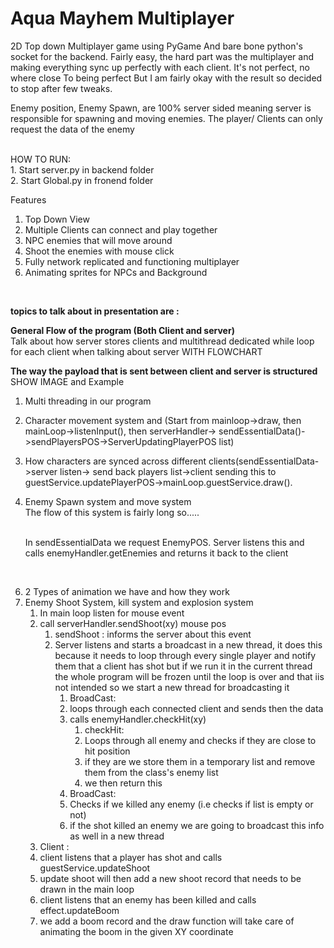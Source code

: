 # Aqua Mayhem Multiplayer

2D Top down Multiplayer game using PyGame And bare bone python's socket for the backend. Fairly easy, the hard part was
the multiplayer and making everything sync up perfectly with each client. It's not perfect, no where close To being
perfect But I am fairly okay with the result so decided to stop after few tweaks.

Enemy position, Enemy Spawn, are 100% server sided meaning server is responsible for spawning and moving enemies. The
player/ Clients can only request the data of the enemy

<br>
HOW TO RUN:
<br>
1. Start server.py in backend folder <br>
2. Start Global.py in fronend folder


<br>


Features

1. Top Down View
2. Multiple Clients can connect and play together
3. NPC enemies that will move around
4. Shoot the enemies with mouse click
5. Fully network replicated and functioning multiplayer
6. Animating sprites for NPCs and Background

<br>

**topics to talk about in presentation are :**

**General Flow of the program (Both Client and server)**
<br>Talk about how server stores clients and multithread dedicated while loop for each client when talking about server
WITH FLOWCHART<br>

**The way the payload that is sent between client and server is structured**
<br>SHOW IMAGE and Example <br>

1. Multi threading in our program
2. Character movement system and (Start from mainloop->draw, then mainLoop->listenInput(), then serverHandler->
   sendEssentialData()->sendPlayersPOS->ServerUpdatingPlayerPOS list)
3. How characters are synced across different clients(sendEssentialData->server listen-> send back players list->client
   sending this to guestService.updatePlayerPOS->mainLoop.guestService.draw().
4. Enemy Spawn system and move system
   <br>
   The flow of this system is fairly long so.....

   <br>
   In sendEssentialData we request EnemyPOS. Server listens this and calls enemyHandler.getEnemies and returns it back to the client




<br>

6. 2 Types of animation we have and how they work
7. Enemy Shoot System, kill system and explosion system
   1. In main loop listen for mouse event
   2. call serverHandler.sendShoot(xy) mouse pos
      1. sendShoot : informs the server about this event
      2. Server listens and starts a broadcast in a new thread, it does this because it needs to loop through every
         single player and notify them that a client has shot but if we run it in the current thread the whole program
         will be frozen until the loop is over and that iis not intended so we start a new thread for broadcasting it
         1. BroadCast:
         2. loops through each connected client and sends then the data
         3. calls enemyHandler.checkHit(xy)
            1. checkHit:
            2. Loops through all enemy and checks if they are close to hit position
            3. if they are we store them in a temporary list and remove them from the class's enemy list
            4. we then return this
         4. BroadCast:
         5. Checks if we killed any enemy (i.e checks if list is empty or not)
         6. if the shot killed an enemy we are going to broadcast this info as well in a new thread
   3. Client :
   4. client listens that a player has shot and calls guestService.updateShoot
   5. update shoot will then add a new shoot record that needs to be drawn in the main loop
   6. client listens that an enemy has been killed and calls effect.updateBoom
   7. we add a boom record and the draw function will take care of animating the boom in the given XY coordinate